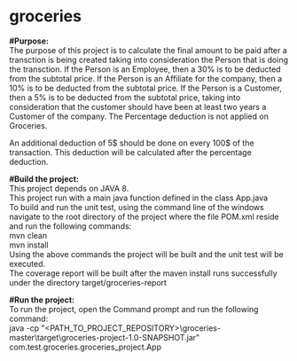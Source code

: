 # groceries

<b>#Purpose:</b><br/> The purpose of this project is to calculate the final amount to be paid after a transction is being created taking into consideration the Person that is doing the transction. If the Person is an Employee, then a 30% is to be deducted from the subtotal price. If the Person is an Affiliate for the company, then a 10% is to be deducted from the subtotal price. If the Person is a Customer, then a 5% is to be deducted from the subtotal price, taking into consideration that the customer should have been at least two years a Customer of the company. The Percentage deduction is not applied on Groceries.

An additional deduction of 5$ should be done on every 100$ of the transaction. This deduction will be calculated after the percentage deduction.

<b>#Build the project:</b><br/>
This project depends on JAVA 8.<br/>
This project run with a main java function defined in the class App.java<br/>
To build and run the unit test, using the command line of the windows navigate to the root directory of the project where the file POM.xml reside and run the following commands:<br/>
mvn clean<br/>
mvn install<br/>
Using the above commands the project will be built and the unit test will be executed.<br/>
The coverage report will be built after the maven install runs successfully under the directory target/groceries-report

<b>#Run the project:</b><br/>
To run the project, open the Command prompt and run the following command:<br/>
java -cp "<PATH_TO_PROJECT_REPOSITORY>\groceries-master\target\groceries-project-1.0-SNAPSHOT.jar" com.test.groceries.groceries_project.App
